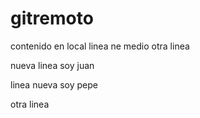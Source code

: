 # gitremoto

contenido en local
linea ne medio
otra linea

nueva linea soy juan


linea nueva soy pepe


otra linea